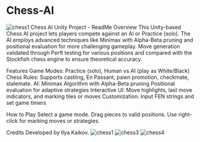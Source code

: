 # Chess-AI
![chess1](https://github.com/user-attachments/assets/09725026-a0ab-4dcd-a921-c3aa425ac543)
Chess AI Unity Project - ReadMe
Overview
This Unity-based Chess AI project lets players compete against an AI or Practice (solo). The AI employs advanced techniques like Minimax with Alpha-Beta pruning and positional evaluation for more challenging gameplay.
Move generation validated through Perft testing for various positions and compared with the Stockfish chess engine to ensure theoretical accuracy.

Features
Game Modes: Practice (solo), Human vs AI (play as White/Black)
Chess Rules: Supports castling, En Passant, pawn promotion, checkmate, stalemate.
AI:
Minimax Algorithm with Alpha-Beta pruning
Positional evaluation for adaptive strategies
Interactive UI: Move highlights, last move indicators, and marking tiles or moves
Customization: Input FEN strings and set game timers

How to Play
Select a game mode.
Drag pieces to valid positions.
Use right-click for marking moves or strategies.

Credits
Developed by Ilya Kaikov.
![chess1](https://github.com/user-attachments/assets/09725026-a0ab-4dcd-a921-c3aa425ac543)
![chess3](https://github.com/user-attachments/assets/1055d2fb-e2dd-4a72-aa2f-908434efc552)
![chess4](https://github.com/user-attachments/assets/459fe76c-dd23-4284-bbbc-35a01abd4b34)
